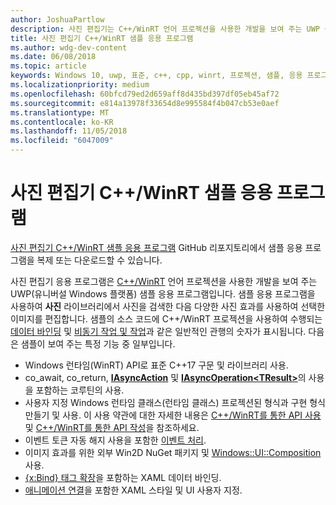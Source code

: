 ```yaml
---
author: JoshuaPartlow
description: 사진 편집기는 C++/WinRT 언어 프로젝션을 사용한 개발을 보여 주는 UWP 샘플 응용 프로그램입니다. 샘플 응용 프로그램을 사용하여 사진 라이브러리에서 사진을 검색한 다음 다양한 사진 효과를 사용하여 선택한 이미지를 편집합니다.
title: 사진 편집기 C++/WinRT 샘플 응용 프로그램
ms.author: wdg-dev-content
ms.date: 06/08/2018
ms.topic: article
keywords: Windows 10, uwp, 표준, c++, cpp, winrt, 프로젝션, 샘플, 응용 프로그램, 사진, 편집기
ms.localizationpriority: medium
ms.openlocfilehash: 60bfcd79ed2d659aff8d435bd397df05eb45af72
ms.sourcegitcommit: e814a13978f33654d8e995584f4b047cb53e0aef
ms.translationtype: MT
ms.contentlocale: ko-KR
ms.lasthandoff: 11/05/2018
ms.locfileid: "6047009"
---
```

# <a name="photo-editor-cwinrt-sample-application"></a>사진 편집기 C++/WinRT 샘플 응용 프로그램
[사진 편집기 C++/WinRT 샘플 응용 프로그램](https://github.com/Microsoft/Windows-appsample-photo-editor) GitHub 리포지토리에서 샘플 응용 프로그램을 복제 또는 다운로드할 수 있습니다.

사진 편집기 응용 프로그램은 [C++/WinRT](intro-to-using-cpp-with-winrt.md) 언어 프로젝션을 사용한 개발을 보여 주는 UWP(유니버설 Windows 플랫폼) 샘플 응용 프로그램입니다. 샘플 응용 프로그램을 사용하여 **사진** 라이브러리에서 사진을 검색한 다음 다양한 사진 효과를 사용하여 선택한 이미지를 편집합니다. 샘플의 소스 코드에 C++/WinRT 프로젝션을 사용하여 수행되는 [데이터 바인딩](binding-property.md) 및 [비동기 작업 및 작업](concurrency.md)과 같은 일반적인 관행의 숫자가 표시됩니다. 다음은 샘플이 보여 주는 특정 기능 중 일부입니다.
    
- Windows 런타임(WinRT) API로 표준 C++17 구문 및 라이브러리 사용.
- co_await, co_return, [**IAsyncAction**](/uwp/api/windows.foundation.iasyncaction) 및 [**IAsyncOperation&lt;TResult&gt;**](/uwp/api/windows.foundation.iasyncoperation_tresult_)의 사용을 포함하는 코루틴의 사용.
- 사용자 지정 Windows 런타임 클래스(런타임 클래스) 프로젝션된 형식과 구현 형식 만들기 및 사용. 이 사용 약관에 대한 자세한 내용은 [C++/WinRT를 통한 API 사용](consume-apis.md) 및 [C++/WinRT를 통한 API 작성](author-apis.md)을 참조하세요.
- 이벤트 토큰 자동 해지 사용을 포함한 [이벤트 처리](handle-events.md).
- 이미지 효과를 위한 외부 Win2D NuGet 패키지 및 [Windows::UI::Composition](/uwp/api/windows.ui.composition) 사용.
- [{x:Bind} 태그 확장](https://docs.microsoft.com/windows/uwp/xaml-platform/x-bind-markup-extension)을 포함하는 XAML 데이터 바인딩.
- [애니메이션 연결](../design/motion/connected-animation.md)을 포함한 XAML 스타일 및 UI 사용자 지정.
